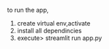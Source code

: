 to run the app,
1. create virtual env,activate
2. install all dependincies
3. execute> streamlit run app.py
